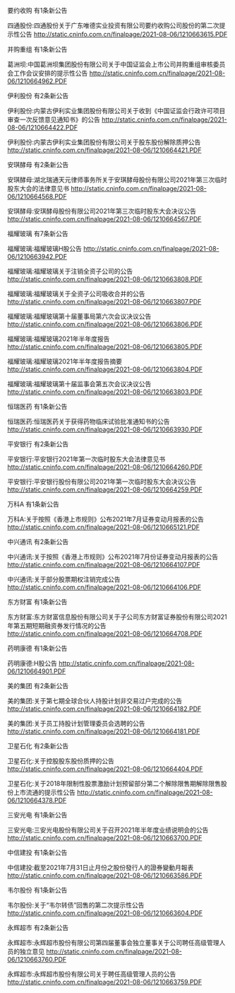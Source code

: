 要约收购 有1条新公告 

四通股份:四通股份关于广东唯德实业投资有限公司要约收购公司股份的第二次提示性公告 http://static.cninfo.com.cn/finalpage/2021-08-06/1210663615.PDF 

并购重组 有1条新公告 

葛洲坝:中国葛洲坝集团股份有限公司关于中国证监会上市公司并购重组审核委员会工作会议安排的提示性公告 http://static.cninfo.com.cn/finalpage/2021-08-06/1210664962.PDF 

伊利股份 有2条新公告 

伊利股份:内蒙古伊利实业集团股份有限公司关于收到《中国证监会行政许可项目审查一次反馈意见通知书》的公告 http://static.cninfo.com.cn/finalpage/2021-08-06/1210664422.PDF 

伊利股份:内蒙古伊利实业集团股份有限公司关于股东股份解除质押公告 http://static.cninfo.com.cn/finalpage/2021-08-06/1210664421.PDF 

安琪酵母 有2条新公告 

安琪酵母:湖北瑞通天元律师事务所关于安琪酵母股份有限公司2021年第三次临时股东大会的法律意见书 http://static.cninfo.com.cn/finalpage/2021-08-06/1210664568.PDF 

安琪酵母:安琪酵母股份有限公司2021年第三次临时股东大会决议公告 http://static.cninfo.com.cn/finalpage/2021-08-06/1210664567.PDF 

福耀玻璃 有7条新公告 

福耀玻璃:福耀玻璃H股公告 http://static.cninfo.com.cn/finalpage/2021-08-06/1210663942.PDF 

福耀玻璃:福耀玻璃关于注销全资子公司的公告 http://static.cninfo.com.cn/finalpage/2021-08-06/1210663808.PDF 

福耀玻璃:福耀玻璃关于全资子公司吸收合并的公告 http://static.cninfo.com.cn/finalpage/2021-08-06/1210663807.PDF 

福耀玻璃:福耀玻璃第十届董事局第六次会议决议公告 http://static.cninfo.com.cn/finalpage/2021-08-06/1210663806.PDF 

福耀玻璃:福耀玻璃2021年半年度报告 http://static.cninfo.com.cn/finalpage/2021-08-06/1210663805.PDF 

福耀玻璃:福耀玻璃2021年半年度报告摘要 http://static.cninfo.com.cn/finalpage/2021-08-06/1210663804.PDF 

福耀玻璃:福耀玻璃第十届监事会第五次会议决议公告 http://static.cninfo.com.cn/finalpage/2021-08-06/1210663803.PDF 

恒瑞医药 有1条新公告 

恒瑞医药:恒瑞医药关于获得药物临床试验批准通知书的公告 http://static.cninfo.com.cn/finalpage/2021-08-06/1210663930.PDF 

平安银行 有2条新公告 

平安银行:平安银行2021年第一次临时股东大会法律意见书 http://static.cninfo.com.cn/finalpage/2021-08-06/1210664260.PDF 

平安银行:平安银行股份有限公司2021年第一次临时股东大会决议公告 http://static.cninfo.com.cn/finalpage/2021-08-06/1210664259.PDF 

万科A 有1条新公告 

万科A:关于按照《香港上市规则》公布2021年7月证券变动月报表的公告 http://static.cninfo.com.cn/finalpage/2021-08-06/1210665121.PDF 

中兴通讯 有2条新公告 

中兴通讯:关于按照《香港上市规则》公布2021年7月份证券变动月报表的公告 http://static.cninfo.com.cn/finalpage/2021-08-06/1210664107.PDF 

中兴通讯:关于部分股票期权注销完成公告 http://static.cninfo.com.cn/finalpage/2021-08-06/1210664106.PDF 

东方财富 有1条新公告 

东方财富:东方财富信息股份有限公司关于子公司东方财富证券股份有限公司2021年第五期短期融资券发行情况的公告 http://static.cninfo.com.cn/finalpage/2021-08-06/1210664708.PDF 

药明康德 有1条新公告 

药明康德:H股公告 http://static.cninfo.com.cn/finalpage/2021-08-06/1210664901.PDF 

美的集团 有2条新公告 

美的集团:关于第七期全球合伙人持股计划非交易过户完成的公告 http://static.cninfo.com.cn/finalpage/2021-08-06/1210664182.PDF 

美的集团:关于员工持股计划管理委员会选聘的公告 http://static.cninfo.com.cn/finalpage/2021-08-06/1210664181.PDF 

卫星石化 有2条新公告 

卫星石化:关于控股股东股份质押的公告 http://static.cninfo.com.cn/finalpage/2021-08-06/1210664404.PDF 

卫星石化:关于2018年限制性股票激励计划预留部分第二个解除限售期解除限售股份上市流通的提示性公告 http://static.cninfo.com.cn/finalpage/2021-08-06/1210664378.PDF 

三安光电 有1条新公告 

三安光电:三安光电股份有限公司关于召开2021年半年度业绩说明会的公告 http://static.cninfo.com.cn/finalpage/2021-08-06/1210663700.PDF 

中信建投 有1条新公告 

中信建投:截至2021年7月31日止月份之股份發行人的證券變動月報表 http://static.cninfo.com.cn/finalpage/2021-08-06/1210663586.PDF 

韦尔股份 有1条新公告 

韦尔股份:关于“韦尔转债”回售的第二次提示性公告 http://static.cninfo.com.cn/finalpage/2021-08-06/1210663604.PDF 

永辉超市 有2条新公告 

永辉超市:永辉超市股份有限公司第四届董事会独立董事关于公司聘任高级管理人员的独立意见 http://static.cninfo.com.cn/finalpage/2021-08-06/1210663760.PDF 

永辉超市:永辉超市股份有限公司关于聘任高级管理人员的公告 http://static.cninfo.com.cn/finalpage/2021-08-06/1210663759.PDF 

